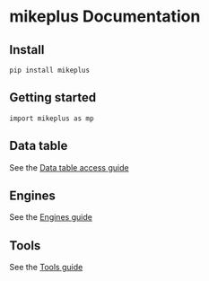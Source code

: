 # mikeplus Documentation

## Install
```
pip install mikeplus
```


## Getting started
```
import mikeplus as mp
```


## Data table
See the [Data table access guide](datatableaccess.md)


## Engines
See the [Engines guide](engines.md)


## Tools
See the [Tools guide](tools.md)
